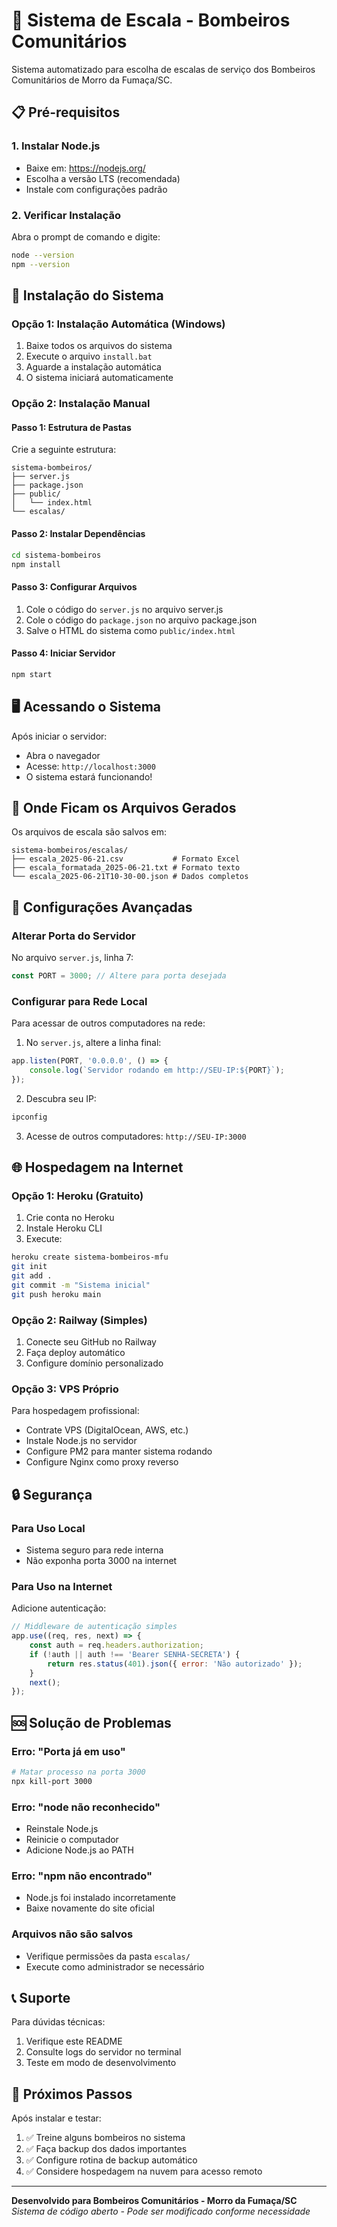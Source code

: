 # 🚒 Sistema de Escala - Bombeiros Comunitários

Sistema automatizado para escolha de escalas de serviço dos Bombeiros Comunitários de Morro da Fumaça/SC.

## 📋 Pré-requisitos

### 1. Instalar Node.js
- Baixe em: https://nodejs.org/
- Escolha a versão LTS (recomendada)
- Instale com configurações padrão

### 2. Verificar Instalação
Abra o prompt de comando e digite:
```bash
node --version
npm --version
```

## 🚀 Instalação do Sistema

### Opção 1: Instalação Automática (Windows)
1. Baixe todos os arquivos do sistema
2. Execute o arquivo `install.bat`
3. Aguarde a instalação automática
4. O sistema iniciará automaticamente

### Opção 2: Instalação Manual

#### Passo 1: Estrutura de Pastas
Crie a seguinte estrutura:
```
sistema-bombeiros/
├── server.js
├── package.json
├── public/
│   └── index.html
└── escalas/
```

#### Passo 2: Instalar Dependências
```bash
cd sistema-bombeiros
npm install
```

#### Passo 3: Configurar Arquivos
1. Cole o código do `server.js` no arquivo server.js
2. Cole o código do `package.json` no arquivo package.json
3. Salve o HTML do sistema como `public/index.html`

#### Passo 4: Iniciar Servidor
```bash
npm start
```

## 🖥️ Acessando o Sistema

Após iniciar o servidor:
- Abra o navegador
- Acesse: `http://localhost:3000`
- O sistema estará funcionando!

## 📁 Onde Ficam os Arquivos Gerados

Os arquivos de escala são salvos em:
```
sistema-bombeiros/escalas/
├── escala_2025-06-21.csv           # Formato Excel
├── escala_formatada_2025-06-21.txt # Formato texto
└── escala_2025-06-21T10-30-00.json # Dados completos
```

## 🔧 Configurações Avançadas

### Alterar Porta do Servidor
No arquivo `server.js`, linha 7:
```javascript
const PORT = 3000; // Altere para porta desejada
```

### Configurar para Rede Local
Para acessar de outros computadores na rede:

1. No `server.js`, altere a linha final:
```javascript
app.listen(PORT, '0.0.0.0', () => {
    console.log(`Servidor rodando em http://SEU-IP:${PORT}`);
});
```

2. Descubra seu IP:
```bash
ipconfig
```

3. Acesse de outros computadores: `http://SEU-IP:3000`

## 🌐 Hospedagem na Internet

### Opção 1: Heroku (Gratuito)
1. Crie conta no Heroku
2. Instale Heroku CLI
3. Execute:
```bash
heroku create sistema-bombeiros-mfu
git init
git add .
git commit -m "Sistema inicial"
git push heroku main
```

### Opção 2: Railway (Simples)
1. Conecte seu GitHub no Railway
2. Faça deploy automático
3. Configure domínio personalizado

### Opção 3: VPS Próprio
Para hospedagem profissional:
- Contrate VPS (DigitalOcean, AWS, etc.)
- Instale Node.js no servidor
- Configure PM2 para manter sistema rodando
- Configure Nginx como proxy reverso

## 🔒 Segurança

### Para Uso Local
- Sistema seguro para rede interna
- Não exponha porta 3000 na internet

### Para Uso na Internet
Adicione autenticação:
```javascript
// Middleware de autenticação simples
app.use((req, res, next) => {
    const auth = req.headers.authorization;
    if (!auth || auth !== 'Bearer SENHA-SECRETA') {
        return res.status(401).json({ error: 'Não autorizado' });
    }
    next();
});
```

## 🆘 Solução de Problemas

### Erro: "Porta já em uso"
```bash
# Matar processo na porta 3000
npx kill-port 3000
```

### Erro: "node não reconhecido"
- Reinstale Node.js
- Reinicie o computador
- Adicione Node.js ao PATH

### Erro: "npm não encontrado"
- Node.js foi instalado incorretamente
- Baixe novamente do site oficial

### Arquivos não são salvos
- Verifique permissões da pasta `escalas/`
- Execute como administrador se necessário

## 📞 Suporte

Para dúvidas técnicas:
1. Verifique este README
2. Consulte logs do servidor no terminal
3. Teste em modo de desenvolvimento

## 🎯 Próximos Passos

Após instalar e testar:
1. ✅ Treine alguns bombeiros no sistema
2. ✅ Faça backup dos dados importantes
3. ✅ Configure rotina de backup automático
4. ✅ Considere hospedagem na nuvem para acesso remoto

---

**Desenvolvido para Bombeiros Comunitários - Morro da Fumaça/SC**
*Sistema de código aberto - Pode ser modificado conforme necessidade*